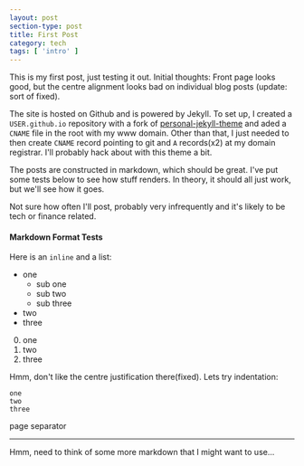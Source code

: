 ```yaml
---
layout: post
section-type: post
title: First Post
category: tech
tags: [ 'intro' ]
---
```


This is my first post, just testing it out.  Initial thoughts: Front page looks good, but the centre alignment looks bad on individual blog posts (update: sort of fixed).

The site is hosted on Github and is powered by Jekyll.  To set up, I created a `USER.github.io` repository with a fork of [personal-jekyll-theme](https://github.com/PanosSakkos/personal-jekyll-theme) and aded a `CNAME` file in the root with my www domain.  Other than that, I just needed to then create `CNAME` record pointing to git and `A` records(x2) at my domain registrar.  I'll probably hack about with this theme a bit.

The posts are constructed in markdown, which should be great.  I've put some tests below to see how stuff renders.  In theory, it should all just work, but we'll see how it goes.

Not sure how often I'll post, probably very infrequently and it's likely to be tech or finance related.

#### Markdown Format Tests

Here is an `inline` and a list:

- one
  - sub one
  - sub two
  - sub three
- two
- three

0. one
0. two
0. three

Hmm, don't like the centre justification there(fixed).  Lets try indentation:

    one
    two 
    three
  
page separator

---
  
Hmm, need to think of some more markdown that I might want to use... 

